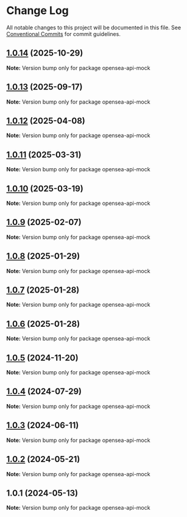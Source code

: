 # Change Log

All notable changes to this project will be documented in this file.
See [Conventional Commits](https://conventionalcommits.org) for commit guidelines.

## [1.0.14](https://github.com/bosonprotocol/core-components/compare/opensea-api-mock@1.0.13...opensea-api-mock@1.0.14) (2025-10-29)

**Note:** Version bump only for package opensea-api-mock





## [1.0.13](https://github.com/bosonprotocol/core-components/compare/opensea-api-mock@1.0.12...opensea-api-mock@1.0.13) (2025-09-17)

**Note:** Version bump only for package opensea-api-mock





## [1.0.12](https://github.com/bosonprotocol/core-components/compare/opensea-api-mock@1.0.11...opensea-api-mock@1.0.12) (2025-04-08)

**Note:** Version bump only for package opensea-api-mock





## [1.0.11](https://github.com/bosonprotocol/core-components/compare/opensea-api-mock@1.0.10...opensea-api-mock@1.0.11) (2025-03-31)

**Note:** Version bump only for package opensea-api-mock





## [1.0.10](https://github.com/bosonprotocol/core-components/compare/opensea-api-mock@1.0.9...opensea-api-mock@1.0.10) (2025-03-19)

**Note:** Version bump only for package opensea-api-mock





## [1.0.9](https://github.com/bosonprotocol/core-components/compare/opensea-api-mock@1.0.8...opensea-api-mock@1.0.9) (2025-02-07)

**Note:** Version bump only for package opensea-api-mock





## [1.0.8](https://github.com/bosonprotocol/core-components/compare/opensea-api-mock@1.0.7...opensea-api-mock@1.0.8) (2025-01-29)

**Note:** Version bump only for package opensea-api-mock





## [1.0.7](https://github.com/bosonprotocol/core-components/compare/opensea-api-mock@1.0.6...opensea-api-mock@1.0.7) (2025-01-28)

**Note:** Version bump only for package opensea-api-mock





## [1.0.6](https://github.com/bosonprotocol/core-components/compare/opensea-api-mock@1.0.5...opensea-api-mock@1.0.6) (2025-01-28)

**Note:** Version bump only for package opensea-api-mock





## [1.0.5](https://github.com/bosonprotocol/core-components/compare/opensea-api-mock@1.0.4...opensea-api-mock@1.0.5) (2024-11-20)

**Note:** Version bump only for package opensea-api-mock





## [1.0.4](https://github.com/bosonprotocol/core-components/compare/opensea-api-mock@1.0.3...opensea-api-mock@1.0.4) (2024-07-29)

**Note:** Version bump only for package opensea-api-mock





## [1.0.3](https://github.com/bosonprotocol/core-components/compare/opensea-api-mock@1.0.2...opensea-api-mock@1.0.3) (2024-06-11)

**Note:** Version bump only for package opensea-api-mock





## [1.0.2](https://github.com/bosonprotocol/core-components/compare/opensea-api-mock@1.0.1...opensea-api-mock@1.0.2) (2024-05-21)

**Note:** Version bump only for package opensea-api-mock





## 1.0.1 (2024-05-13)

**Note:** Version bump only for package opensea-api-mock
